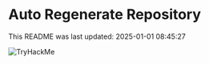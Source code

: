 # Auto Regenerate Repository

This README was last updated: 2025-01-01 08:45:27

 ![TryHackMe](https://tryhackme.com/badge/533634)
